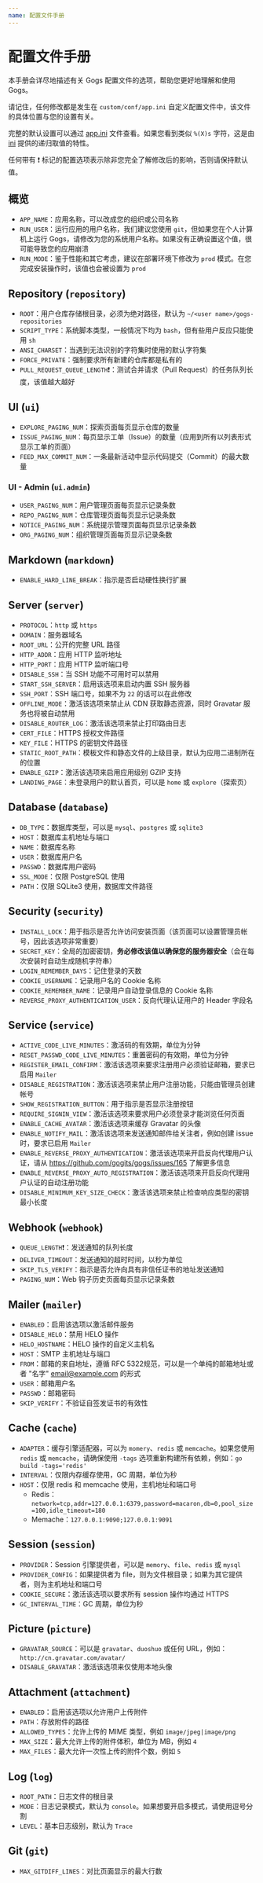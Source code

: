 ```yaml
---
name: 配置文件手册
---
```


# 配置文件手册

本手册会详尽地描述有关 Gogs 配置文件的选项，帮助您更好地理解和使用 Gogs。

请记住，任何修改都是发生在 `custom/conf/app.ini` 自定义配置文件中，该文件的具体位置与您的设置有关。

完整的默认设置可以通过 [app.ini](https://github.com/gogits/gogs/blob/master/conf/app.ini) 文件查看。如果您看到类似 `%(X)s` 字符，这是由 [ini](https://github.com/go-ini/ini/tree/v1#recursive-values) 提供的递归取值的特性。

任何带有 :exclamation: 标记的配置选项表示除非您完全了解修改后的影响，否则请保持默认值。

## 概览

- `APP_NAME`：应用名称，可以改成您的组织或公司名称
- `RUN_USER`：运行应用的用户名称，我们建议您使用 `git`，但如果您在个人计算机上运行 Gogs，请修改为您的系统用户名称。如果没有正确设置这个值，很可能导致您的应用崩溃
- `RUN_MODE`：鉴于性能和其它考虑，建议在部署环境下修改为 `prod` 模式。在您完成安装操作时，该值也会被设置为 `prod`

## Repository (`repository`)

- `ROOT`：用户仓库存储根目录，必须为绝对路径，默认为 `~/<user name>/gogs-repositories`
- `SCRIPT_TYPE`：系统脚本类型，一般情况下均为 `bash`，但有些用户反应只能使用 `sh`
- `ANSI_CHARSET`：当遇到无法识别的字符集时使用的默认字符集
- `FORCE_PRIVATE`：强制要求所有新建的仓库都是私有的
- `PULL_REQUEST_QUEUE_LENGTH`:exclamation:：测试合并请求（Pull Request）的任务队列长度，该值越大越好

## UI (`ui`)

- `EXPLORE_PAGING_NUM`：探索页面每页显示仓库的数量
- `ISSUE_PAGING_NUM`：每页显示工单（Issue）的数量（应用到所有以列表形式显示工单的页面）
- `FEED_MAX_COMMIT_NUM`：一条最新活动中显示代码提交（Commit）的最大数量

### UI - Admin (`ui.admin`)

- `USER_PAGING_NUM`：用户管理页面每页显示记录条数
- `REPO_PAGING_NUM`：仓库管理页面每页显示记录条数
- `NOTICE_PAGING_NUM`：系统提示管理页面每页显示记录条数
- `ORG_PAGING_NUM`：组织管理页面每页显示记录条数

## Markdown (`markdown`)

- `ENABLE_HARD_LINE_BREAK`：指示是否启动硬性换行扩展

## Server (`server`)

- `PROTOCOL`：`http` 或 `https`
- `DOMAIN`：服务器域名
- `ROOT_URL`：公开的完整 URL 路径
- `HTTP_ADDR`：应用 HTTP 监听地址
- `HTTP_PORT`：应用 HTTP 监听端口号
- `DISABLE_SSH`：当 SSH 功能不可用时可以禁用
- `START_SSH_SERVER`：启用该选项来启动内置 SSH 服务器
- `SSH_PORT`：SSH 端口号，如果不为 `22` 的话可以在此修改
- `OFFLINE_MODE`：激活该选项来禁止从 CDN 获取静态资源，同时 Gravatar 服务也将被自动禁用
- `DISABLE_ROUTER_LOG`：激活该选项来禁止打印路由日志
- `CERT_FILE`：HTTPS 授权文件路径
- `KEY_FILE`：HTTPS 的密钥文件路径
- `STATIC_ROOT_PATH`：模板文件和静态文件的上级目录，默认为应用二进制所在的位置
- `ENABLE_GZIP`：激活该选项来启用应用级别 GZIP 支持
- `LANDING_PAGE`：未登录用户的默认首页，可以是 `home` 或 `explore`（探索页）

## Database (`database`)

- `DB_TYPE`：数据库类型，可以是 `mysql`、`postgres` 或 `sqlite3`
- `HOST`：数据库主机地址与端口
- `NAME`：数据库名称
- `USER`：数据库用户名
- `PASSWD`：数据库用户密码
- `SSL_MODE`：仅限 PostgreSQL 使用
- `PATH`：仅限 SQLite3 使用，数据库文件路径

## Security (`security`)

- `INSTALL_LOCK`：用于指示是否允许访问安装页面（该页面可以设置管理员帐号，因此该选项非常重要）
- `SECRET_KEY`：全局的加密密钥，**务必修改该值以确保您的服务器安全**（会在每次安装时自动生成随机字符串）
- `LOGIN_REMEMBER_DAYS`：记住登录的天数
- `COOKIE_USERNAME`：记录用户名的 Cookie 名称
- `COOKIE_REMEMBER_NAME`：记录用户自动登录信息的 Cookie 名称
- `REVERSE_PROXY_AUTHENTICATION_USER`：反向代理认证用户的 Header 字段名

## Service (`service`)

- `ACTIVE_CODE_LIVE_MINUTES`：激活码的有效期，单位为分钟
- `RESET_PASSWD_CODE_LIVE_MINUTES`：重置密码的有效期，单位为分钟
- `REGISTER_EMAIL_CONFIRM`：激活该选项来要求注册用户必须验证邮箱，要求已启用 `Mailer`
- `DISABLE_REGISTRATION`：激活该选项来禁止用户注册功能，只能由管理员创建帐号
- `SHOW_REGISTRATION_BUTTON`：用于指示是否显示注册按钮
- `REQUIRE_SIGNIN_VIEW`：激活该选项来要求用户必须登录才能浏览任何页面
- `ENABLE_CACHE_AVATAR`：激活该选项来缓存 Gravatar 的头像
- `ENABLE_NOTIFY_MAIL`：激活该选项来发送通知邮件给关注者，例如创建 issue 时，要求已启用 `Mailer`
- `ENABLE_REVERSE_PROXY_AUTHENTICATION`：激活该选项来开启反向代理用户认证，请从 https://github.com/gogits/gogs/issues/165 了解更多信息
- `ENABLE_REVERSE_PROXY_AUTO_REGISTRATION`：激活该选项来开启反向代理用户认证的自动注册功能
- `DISABLE_MINIMUM_KEY_SIZE_CHECK`：激活该选项来禁止检查响应类型的密钥最小长度

## Webhook (`webhook`)

- `QUEUE_LENGTH`:exclamation:：发送通知的队列长度
- `DELIVER_TIMEOUT`：发送通知的超时时间，以秒为单位
- `SKIP_TLS_VERIFY`：指示是否允许向具有非信任证书的地址发送通知
- `PAGING_NUM`：Web 钩子历史页面每页显示记录条数

## Mailer (`mailer`)

- `ENABLED`：启用该选项以激活邮件服务
- `DISABLE_HELO`：禁用 HELO 操作
- `HELO_HOSTNAME`：HELO 操作的自定义主机名
- `HOST`：SMTP 主机地址与端口
- `FROM`：邮箱的来自地址，遵循 RFC 5322规范，可以是一个单纯的邮箱地址或者 "名字" <email@example.com> 的形式
- `USER`：邮箱用户名
- `PASSWD`：邮箱密码
- `SKIP_VERIFY`：不验证自签发证书的有效性

## Cache (`cache`)

- `ADAPTER`：缓存引擎适配器，可以为 `momery`、`redis` 或 `memcache`。如果您使用 `redis` 或 `memcache`，请确保使用 `-tags` 选项重新构建所有依赖，例如：`go build -tags='redis'`
- `INTERVAL`：仅限内存缓存使用，GC 周期，单位为秒
- `HOST`：仅限 redis 和 memcache 使用，主机地址和端口号
    - Redis：`network=tcp,addr=127.0.0.1:6379,password=macaron,db=0,pool_size=100,idle_timeout=180`
    - Memache：`127.0.0.1:9090;127.0.0.1:9091`

## Session (`session`)

- `PROVIDER`：Session 引擎提供者，可以是 `memory`、`file`、`redis` 或 `mysql`
- `PROVIDER_CONFIG`：如果提供者为 file，则为文件根目录；如果为其它提供者，则为主机地址和端口号
- `COOKIE_SECURE`：激活该选项以要求所有 session 操作均通过 HTTPS
- `GC_INTERVAL_TIME`：GC 周期，单位为秒

## Picture (`picture`)

- `GRAVATAR_SOURCE`：可以是 `gravatar`、`duoshuo` 或任何 URL，例如：`http://cn.gravatar.com/avatar/`
- `DISABLE_GRAVATAR`：激活该选项来仅使用本地头像

## Attachment (`attachment`)

- `ENABLED`：启用该选项以允许用户上传附件
- `PATH`：存放附件的路径
- `ALLOWED_TYPES`：允许上传的 MIME 类型，例如 `image/jpeg|image/png`
- `MAX_SIZE`：最大允许上传的附件体积，单位为 MB，例如 `4`
- `MAX_FILES`：最大允许一次性上传的附件个数，例如 `5`

## Log (`log`)

- `ROOT_PATH`：日志文件的根目录
- `MODE`：日志记录模式，默认为 `console`。如果想要开启多模式，请使用逗号分割
- `LEVEL`：基本日志级别，默认为 `Trace`

## Git (`git`)

- `MAX_GITDIFF_LINES`：对比页面显示的最大行数
